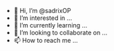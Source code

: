 - 👋 Hi, I’m @sadrixOP
- 👀 I’m interested in ...
- 🌱 I’m currently learning ...
- 💞️ I’m looking to collaborate on ...
- 📫 How to reach me ...

<!---
sadrixOP/sadrixOP is a ✨ special ✨ repository because its `README.md` (this file) appears on youdsfsftHub profile.
You can click the Preview link to take a look at your changes.
--->
